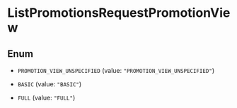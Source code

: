 

# ListPromotionsRequestPromotionView

## Enum


* `PROMOTION_VIEW_UNSPECIFIED` (value: `"PROMOTION_VIEW_UNSPECIFIED"`)

* `BASIC` (value: `"BASIC"`)

* `FULL` (value: `"FULL"`)



